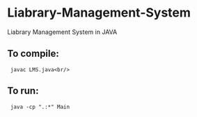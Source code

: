 # Liabrary-Management-System
Liabrary Management System in JAVA
## To compile:<br/>
     javac LMS.java<br/>
## To run:<br/>
     java -cp ".:*" Main
